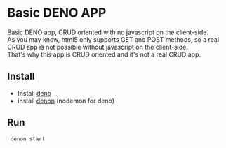 # Basic DENO APP
Basic DENO app, CRUD oriented with no javascript on the client-side.  
As you may know, html5 only supports GET and POST methods, so a real CRUD app is not possible without javascript on the client-side.  
That's why this app is CRUD oriented and it's not a real CRUD app.  

## Install
 - Install [deno](https://deno.land/)
 - install [denon](https://deno.land/x/denon@2.4.4) (nodemon for deno)

## Run
```
 denon start
```
